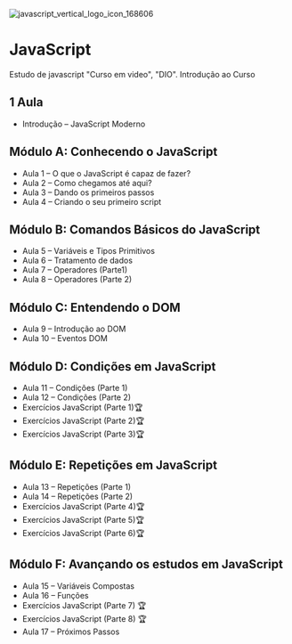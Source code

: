 ![javascript_vertical_logo_icon_168606](https://user-images.githubusercontent.com/87583186/195652036-930eeedd-0ddd-43a1-834b-1566d5f97511.png)

# JavaScript
Estudo de javascript "Curso em video", "DIO".
Introdução ao Curso
## 1 Aula
 - Introdução – JavaScript Moderno
## Módulo A: Conhecendo o JavaScript

 - Aula 1 – O que o JavaScript é capaz de fazer?
 - Aula 2 – Como chegamos até aqui?
 - Aula 3 – Dando os primeiros passos
 - Aula 4 – Criando o seu primeiro script
## Módulo B: Comandos Básicos do JavaScript

 - Aula 5 – Variáveis e Tipos Primitivos
 - Aula 6 – Tratamento de dados
 - Aula 7 – Operadores (Parte1)
 - Aula 8 – Operadores (Parte 2)
## Módulo C: Entendendo o DOM

 - Aula 9 – Introdução ao DOM
 - Aula 10 – Eventos DOM
## Módulo D: Condições em JavaScript

 - Aula 11 – Condições (Parte 1)
 - Aula 12 – Condições (Parte 2)
 - Exercícios JavaScript (Parte 1)🏆
 - Exercícios JavaScript (Parte 2)🏆
 - Exercícios JavaScript (Parte 3)🏆
## Módulo E: Repetições em JavaScript

 - Aula 13 – Repetições (Parte 1)
 - Aula 14 – Repetições (Parte 2)
 - Exercícios JavaScript (Parte 4)🏆
 - Exercícios JavaScript (Parte 5)🏆
 - Exercícios JavaScript (Parte 6)🏆
## Módulo F: Avançando os estudos em JavaScript

 - Aula 15 – Variáveis Compostas
 - Aula 16 – Funções
 - Exercícios JavaScript (Parte 7) 🏆
 - Exercícios JavaScript (Parte 8) 🏆
 - Aula 17 – Próximos Passos